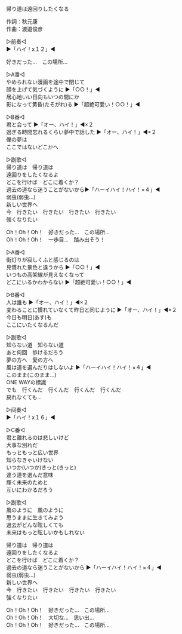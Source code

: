帰り道は遠回りしたくなる  
  
作詞：秋元康  
作曲：渡邉俊彦  
  
▷前奏◁  
▶「ハイ！x１２」◀   
  
好きだった…　この場所…  
  
▷A番◁  
やめられない漫画を途中で閉じて  
顔を上げて気づくように ▶「○○！」◀   
居心地いい日向もいつの間にか  
影になって黄昏(たそがれ)る ▶「超絶可愛い！○○！」◀   
  
▷B番◁  
君と会って ▶「オー、ハイ！」◀×２   
過ぎる時間忘れるくらい夢中で話した ▶「オー、ハイ！」◀×２   
僕の夢は  
ここではないどこかへ  
  
▷副歌◁  
帰り道は　帰り道は  
遠回りをしたくなるよ  
どこを行けば　どこに着くか？  
過去の道なら迷うことがないから▶「ハーイハイ！ハイ！×４」◀   
弱虫(弱虫…)  
新しい世界へ  
今　行きたい　行きたい　行きたい　行きたい  
強くなりたい  
  
Oh！Oh！Oh！　好きだった…　この場所…  
Oh！Oh！Oh！　一歩目…　踏み出そう！  
  
▷A番◁  
街灯りが寂しくふと感じるのは  
見慣れた景色と違うから ▶「○○！」◀   
いつもの高架線が見えなくなって  
どこにいるかわからない ▶「超絶可愛い！○○！」◀   
  
▷B番◁  
人は誰も ▶「オー、ハイ！」◀×２   
変わることに慣れていなくて昨日と同じように ▶「オー、ハイ！」◀×２   
今日も明日(あす)も  
ここにいたくなるんだ  
  
▷副歌◁  
知らない道　知らない道  
あと何回　歩けるだろう  
夢の方へ　愛の方へ  
風は道を選んだりはしないよ ▶「ハーイハイ！ハイ！×４」◀   
このまま(このまま…)  
ONE WAYの標識  
でも　行くんだ　行くんだ　行くんだ　行くんだ  
戻れなくても…  
  
▷间奏◁  
▶「ハイ！x１６」◀   
  
▷C番◁  
君と離れるのは悲しいけど  
大事な別れだ  
もっともっと広い世界  
知らなきゃいけない  
いつか(いつか)きっと(きっと)  
違う道を選んだ意味  
輝く未来のためと  
互いにわかるだろう  
  
▷副歌◁  
風のように　風のように  
思うままに生きてみよう  
過去がどんな眩しくても  
未来はもっと眩しいかもしれない  
  
帰り道は　帰り道は  
遠回りをしたくなるよ  
どこを行けば　どこに着くか？  
過去の道なら迷うことがないから ▶「ハーイハイ！ハイ！×４」◀   
弱虫(弱虫…)  
新しい世界へ  
今　行きたい　行きたい　行きたい　行きたい  
強くなりたい  
  
Oh！Oh！Oh！　好きだった…　この場所…  
Oh！Oh！Oh！　大切な…　思い出…  
Oh！Oh！Oh！　好きだった…　この場所…  
